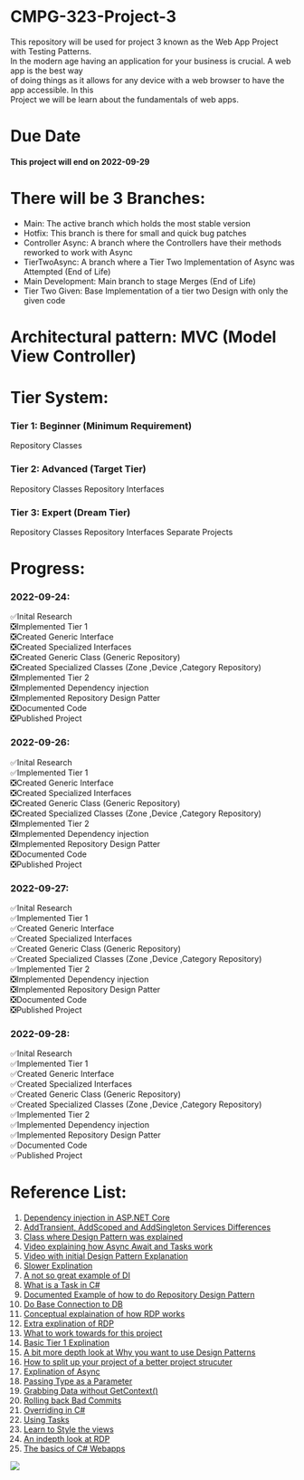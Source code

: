 <h1>CMPG-323-Project-3</h1>
<p>
This repository will be used for project 3 known as the Web App Project with Testing Patterns.<br>
In the modern age having an application for your business is crucial. A web app is the best way<br>
of doing things as it allows for any device with a web browser to have the app accessible. In this <br>
Project we will be learn about the fundamentals of web apps.<br>
</p>
<h1>
Due Date
</h1>
<h4>
This project will end on 2022-09-29
</h4>
<h1>
There will be 3 Branches:
</h1>
<ul>
<li>Main: The active branch which holds the most stable version</li>
<li>Hotfix: This branch is there for small and quick bug patches</li>
<li>Controller Async: A branch where the Controllers have their methods reworked to work with Async</li>
<li>TierTwoAsync: A branch where a Tier Two Implementation of Async was Attempted (End of Life)</li>
<li>Main Development: Main branch to stage Merges (End of Life)</li>
<li>Tier Two Given: Base Implementation of a tier two Design with only the given code</li>
</ul>
<h1>
Architectural pattern: MVC (Model View Controller)
</h1>
<h1>
Tier System:
</h1>
<p>
<h3>
Tier 1: Beginner (Minimum Requirement)
</h3>
<p>
Repository Classes
</p>
<h3>
Tier 2: Advanced (Target Tier)
</h3>
<p>
Repository Classes
Repository Interfaces
</p>
<h3>
Tier 3: Expert (Dream Tier)
</h3>
<p>
Repository Classes
Repository Interfaces
Separate Projects
</p>
</p>
<h1>
Progress:
</h1>
<p>
<h3>2022-09-24:</h3>
✅Inital Research <br>
❎Implemented Tier 1 <br>
❎Created Generic Interface <br>
❎Created Specialized Interfaces <br>
❎Created Generic Class (Generic Repository) <br>
❎Created Specialized Classes (Zone ,Device ,Category Repository) <br>
❎Implemented Tier 2 <br>
❎Implemented Dependency injection <br>
❎Implemented Repository Design Patter <br>
❎Documented Code <br>
❎Published Project <br>

<h3>2022-09-26:</h3>
✅Inital Research <br>
✅Implemented Tier 1 <br>
❎Created Generic Interface <br>
❎Created Specialized Interfaces <br>
❎Created Generic Class (Generic Repository) <br>
❎Created Specialized Classes (Zone ,Device ,Category Repository) <br>
❎Implemented Tier 2 <br>
❎Implemented Dependency injection <br>
❎Implemented Repository Design Patter <br>
❎Documented Code <br>
❎Published Project <br>

<h3>2022-09-27:</h3>
✅Inital Research <br>
✅Implemented Tier 1 <br>
✅Created Generic Interface <br>
✅Created Specialized Interfaces <br>
✅Created Generic Class (Generic Repository) <br>
✅Created Specialized Classes (Zone ,Device ,Category Repository) <br>
✅Implemented Tier 2 <br>
❎Implemented Dependency injection <br>
❎Implemented Repository Design Patter <br>
❎Documented Code <br>
❎Published Project <br>

<h3>2022-09-28:</h3>
✅Inital Research <br>
✅Implemented Tier 1 <br>
✅Created Generic Interface <br>
✅Created Specialized Interfaces <br>
✅Created Generic Class (Generic Repository) <br>
✅Created Specialized Classes (Zone ,Device ,Category Repository) <br>
✅Implemented Tier 2 <br>
✅Implemented Dependency injection <br>
✅Implemented Repository Design Patter <br>
✅Documented Code <br>
✅Published Project <br>
</p>
<h1>Reference List:</h1>
<ol>
<li><a href="https://learn.microsoft.com/en-us/aspnet/core/fundamentals/dependency-injection?view=aspnetcore-6.0#service-lifetimes-and-registration-options">Dependency injection in ASP.NET Core</a></li>
<li><a href="https://stackoverflow.com/questions/38138100/addtransient-addscoped-and-addsingleton-services-differences">AddTransient, AddScoped and AddSingleton Services Differences</a></li>
<li><a href="https://www.dropbox.com/sh/p8fiokfpiqv4gud/AAC5X8SdanTnduTWYzVq4kQ7a?dl=0&preview=08+CMPG+323+-+Design+patternc+class+15+Sept.m4v">Class where Design Pattern was explained</a></li>
<li><a href="https://www.youtube.com/watch?v=il9gl8MH17s&t=710s&ab_channel=RawCoding">Video explaining how Async Await and Tasks work</a></li>
<li><a href="https://www.dropbox.com/sh/p8fiokfpiqv4gud/AAC5X8SdanTnduTWYzVq4kQ7a?dl=0&preview=07+Cmpg+323+-+Patterns+Intro+Project+2+submission+8+Sept.m4v">Video with initial Design Pattern Explanation</a></li>
<li><a href="https://www.dropbox.com/sh/p8fiokfpiqv4gud/AAC5X8SdanTnduTWYzVq4kQ7a?dl=0&preview=09+CMPG323+-+Project+3+repository+pattern+concepts+20+Sept+recording.mp4">Slower Explination</a></li>
<li><a href="https://www.c-sharpcorner.com/UploadFile/85ed7a/dependency-injection-in-C-Sharp/">A not so great example of DI</a></li>
<li><a href="https://learn.microsoft.com/en-us/dotnet/standard/parallel-programming/how-to-return-a-value-from-a-task">What is a Task in C#</a></li>
<li><a href="https://efundi.nwu.ac.za/access/content/group/b4bd0272-e3c3-4151-b9ce-3888cdadc374/Training/Implementing%20Repository%20Pattern%20Guidance%20Document.docx">Documented Example of how to do Repository Design Pattern</a></li>
<li><a href="https://efundi.nwu.ac.za/access/content/group/b4bd0272-e3c3-4151-b9ce-3888cdadc374/Slides/06%20Patterns%20_%20Principles/07%20Application%20of%20Design%20Patterns.pptx">Do Base Connection to DB</a></li>
<li><a href="https://efundi.nwu.ac.za/access/content/group/b4bd0272-e3c3-4151-b9ce-3888cdadc374/Slides/06%20Patterns%20_%20Principles/09%20CMPG323%20-%2020%20Sept%20Best%20practise%20assignment%20concepts.pptx">Conceptual explaination of how RDP works</a></li>
<li><a href="https://www.dropbox.com/sh/p8fiokfpiqv4gud/AAC5X8SdanTnduTWYzVq4kQ7a?dl=0&preview=08+CMPG323+-+Project+3+-+Best+practise+and+standards+13+Sept.m4v">Extra explination of RDP</a></li>
<li><a href="https://www.dropbox.com/sh/p8fiokfpiqv4gud/AAC5X8SdanTnduTWYzVq4kQ7a?dl=0&preview=08+CMPG323+-+Project+3+-+WebApp+demo+13+Sept.m4v">What to work towards for this project</a></li>
<li><a href="https://learn.microsoft.com/en-us/aspnet/core/data/ef-mvc/intro?view=aspnetcore-3.1">Basic Tier 1 Explination</a></li>
<li><a href="https://codewithmukesh.com/blog/repository-pattern-in-aspnet-core/">A bit more depth look at Why you want to use Design Patterns</a></li>
<li><a href="https://medium.com/oppr/net-core-using-entity-framework-core-in-a-separate-project-e8636f9dc9e5">How to split up your project of a better project strucuter</a></li>
<li><a href="https://learn.microsoft.com/en-us/dotnet/csharp/programming-guide/concepts/async/">Explination of Async</a></li>
<li><a href="https://stackoverflow.com/questions/10955579/passing-just-a-type-as-a-parameter-in-c-sharp">Passing Type as a Parameter</a></li>
<li><a href="https://stackoverflow.com/questions/38483045/what-does-the-type-t-must-be-a-reference-type-in-order-to-use-it-as-parameter">Grabbing Data without GetContext()</a></li>
<li><a href="https://www.theserverside.com/tutorial/How-to-git-revert-a-commit-A-simple-undo-changes-example">Rolling back Bad Commits</a></li>
<li><a href="https://learn.microsoft.com/en-us/dotnet/csharp/language-reference/keywords/override">Overriding in C#</a></li>
<li><a href="https://dotnettutorials.net/lesson/return-a-value-from-a-task-in-csharp/">Using Tasks</a></li>
<li><a href="https://www.w3schools.com/css/">Learn to Style the views</a></li>
<li><a href="https://dotnettutorials.net/lesson/repository-design-pattern-csharp/#:~:text=The%20Repository%20Design%20Pattern%20in%20C%23%20Mediates%20between%20the%20domain,and%20the%20data%20access%20logic.">An indepth look at RDP</a></li>
<li><a href="https://learn.microsoft.com/en-us/visualstudio/get-started/csharp/tutorial-aspnet-core?view=vs-2022">The basics of C# Webapps</a></li>
</ol>
<img src="https://mfdot.com/UML.drawio.svg"/>